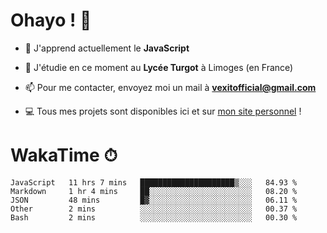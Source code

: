 # Ohayo ! 🌃

- 🔭 J'apprend actuellement le **JavaScript**

- 🌱 J'étudie en ce moment au **Lycée Turgot** à Limoges (en France)

- 📫 Pour me contacter, envoyez moi un mail à <a href="mailto:vexitofficial@gmail.com">**vexitofficial@gmail.com**</a>

- 💻 Tous mes projets sont disponibles ici et sur <a href="https://www.vexcited.me">mon site personnel</a> !

# WakaTime ⏱

<!--START_SECTION:waka-->
```text
JavaScript   11 hrs 7 mins   █████████████████████▒░░░   84.93 % 
Markdown     1 hr 4 mins     ██░░░░░░░░░░░░░░░░░░░░░░░   08.20 % 
JSON         48 mins         █▓░░░░░░░░░░░░░░░░░░░░░░░   06.11 % 
Other        2 mins          ░░░░░░░░░░░░░░░░░░░░░░░░░   00.37 % 
Bash         2 mins          ░░░░░░░░░░░░░░░░░░░░░░░░░   00.30 % 
```
<!--END_SECTION:waka-->
